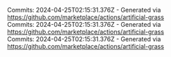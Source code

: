 Commits: 2024-04-25T02:15:31.376Z - Generated via https://github.com/marketplace/actions/artificial-grass
<br>
Commits: 2024-04-25T02:15:31.376Z - Generated via https://github.com/marketplace/actions/artificial-grass
<br>
Commits: 2024-04-25T02:15:31.376Z - Generated via https://github.com/marketplace/actions/artificial-grass
<br>
